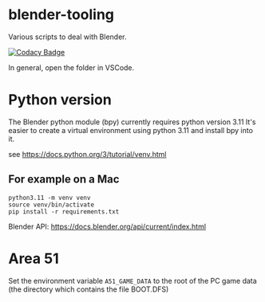 # blender-tooling
Various scripts to deal with Blender.

[![Codacy Badge](https://app.codacy.com/project/badge/Grade/65675b8bec754ba6a8f93daa19dce7aa)](https://app.codacy.com/gh/bigianb/blender-tooling/dashboard?utm_source=gh&utm_medium=referral&utm_content=&utm_campaign=Badge_grade)

In general, open the folder in VSCode.

# Python version

The Blender python module (bpy) currently requires python version 3.11
It's easier to create a virtual environment using python 3.11 and install bpy into it.

see https://docs.python.org/3/tutorial/venv.html

## For example on a Mac
```
python3.11 -m venv venv       
source venv/bin/activate
pip install -r requirements.txt
```

Blender API: https://docs.blender.org/api/current/index.html

# Area 51

Set the environment variable `A51_GAME_DATA` to the root of the PC game data (the directory which contains the file BOOT.DFS)


